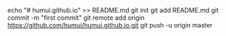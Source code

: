 echo "# humui.github.io" >> README.md
git init
git add README.md
git commit -m "first commit"
git remote add origin https://github.com/humui/humui.github.io.git
git push -u origin master
